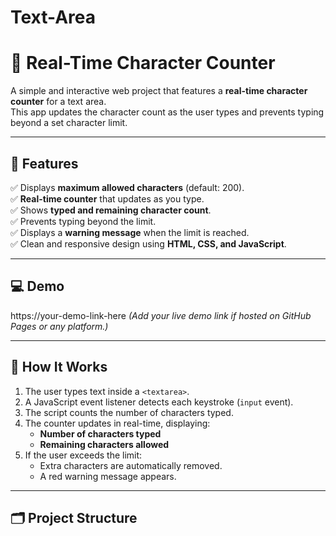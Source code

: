 # Text-Area
# 📝 Real-Time Character Counter

A simple and interactive web project that features a **real-time character counter** for a text area.  
This app updates the character count as the user types and prevents typing beyond a set character limit.

---

## 🚀 Features

✅ Displays **maximum allowed characters** (default: 200).  
✅ **Real-time counter** that updates as you type.  
✅ Shows **typed and remaining character count**.  
✅ Prevents typing beyond the limit.  
✅ Displays a **warning message** when the limit is reached.  
✅ Clean and responsive design using **HTML, CSS, and JavaScript**.

---

## 💻 Demo

https://your-demo-link-here *(Add your live demo link if hosted on GitHub Pages or any platform.)*

---

## 🧠 How It Works

1. The user types text inside a `<textarea>`.
2. A JavaScript event listener detects each keystroke (`input` event).
3. The script counts the number of characters typed.
4. The counter updates in real-time, displaying:
   - **Number of characters typed**
   - **Remaining characters allowed**
5. If the user exceeds the limit:
   - Extra characters are automatically removed.
   - A red warning message appears.

---

## 🗂️ Project Structure

